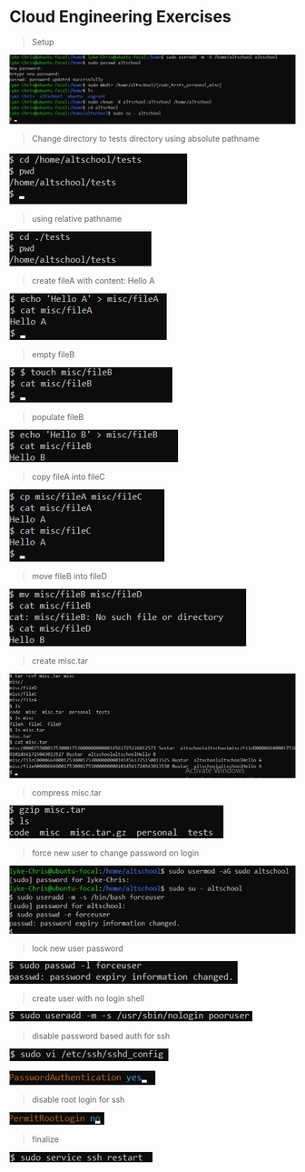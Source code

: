 # Cloud Engineering Exercises

> Setup

![alt](./img/setup.jpg)

> Change directory to tests directory using absolute pathname

![alt](./img/a.jpg)

> using relative pathname

![alt](./img/b.jpg)

> create fileA with content: Hello A

![alt](./img/c.jpg)

> empty fileB

![alt](./img/d.jpg)

> populate fileB

![alt](./img/d-b.jpg)

> copy fileA into fileC

![alt](./img/e.jpg)

> move fileB into fileD

![alt](./img/f.jpg)

> create misc.tar

![alt](./img/g.jpg)

> compress misc.tar

![alt](./img/h.jpg)

> force new user to change password on login

![alt](./img/i.jpg)

> lock new user password

![alt](./img/j.jpg)

> create user with no login shell

![alt](./img/k.jpg)

> disable password based auth for ssh

![alt](./img/l.jpg)

![alt](./img/l-b.jpg)

> disable root login for ssh

![alt](./img/m.jpg)

> finalize

![alt](./img/final.jpg)
